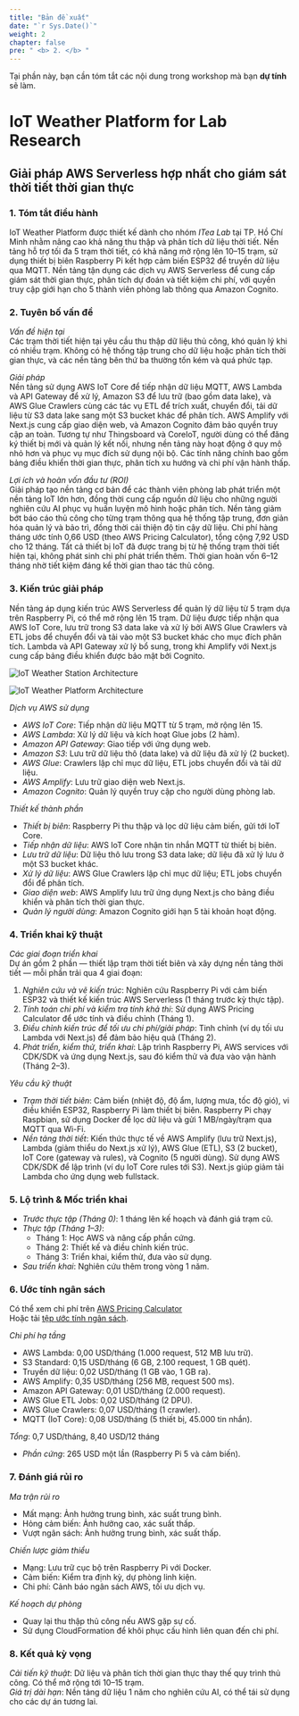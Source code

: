 ```yaml
---
title: "Bản đề xuất"
date: "`r Sys.Date()`"
weight: 2
chapter: false
pre: " <b> 2. </b> "
---
```



Tại phần này, bạn cần tóm tắt các nội dung trong workshop mà bạn **dự tính** sẽ làm.

# IoT Weather Platform for Lab Research  
## Giải pháp AWS Serverless hợp nhất cho giám sát thời tiết thời gian thực  

### 1. Tóm tắt điều hành  
IoT Weather Platform được thiết kế dành cho nhóm *ITea Lab* tại TP. Hồ Chí Minh nhằm nâng cao khả năng thu thập và phân tích dữ liệu thời tiết. Nền tảng hỗ trợ tối đa 5 trạm thời tiết, có khả năng mở rộng lên 10–15 trạm, sử dụng thiết bị biên Raspberry Pi kết hợp cảm biến ESP32 để truyền dữ liệu qua MQTT. Nền tảng tận dụng các dịch vụ AWS Serverless để cung cấp giám sát thời gian thực, phân tích dự đoán và tiết kiệm chi phí, với quyền truy cập giới hạn cho 5 thành viên phòng lab thông qua Amazon Cognito.  

### 2. Tuyên bố vấn đề  
*Vấn đề hiện tại*  
Các trạm thời tiết hiện tại yêu cầu thu thập dữ liệu thủ công, khó quản lý khi có nhiều trạm. Không có hệ thống tập trung cho dữ liệu hoặc phân tích thời gian thực, và các nền tảng bên thứ ba thường tốn kém và quá phức tạp.  

*Giải pháp*  
Nền tảng sử dụng AWS IoT Core để tiếp nhận dữ liệu MQTT, AWS Lambda và API Gateway để xử lý, Amazon S3 để lưu trữ (bao gồm data lake), và AWS Glue Crawlers cùng các tác vụ ETL để trích xuất, chuyển đổi, tải dữ liệu từ S3 data lake sang một S3 bucket khác để phân tích. AWS Amplify với Next.js cung cấp giao diện web, và Amazon Cognito đảm bảo quyền truy cập an toàn. Tương tự như Thingsboard và CoreIoT, người dùng có thể đăng ký thiết bị mới và quản lý kết nối, nhưng nền tảng này hoạt động ở quy mô nhỏ hơn và phục vụ mục đích sử dụng nội bộ. Các tính năng chính bao gồm bảng điều khiển thời gian thực, phân tích xu hướng và chi phí vận hành thấp.  

*Lợi ích và hoàn vốn đầu tư (ROI)*  
Giải pháp tạo nền tảng cơ bản để các thành viên phòng lab phát triển một nền tảng IoT lớn hơn, đồng thời cung cấp nguồn dữ liệu cho những người nghiên cứu AI phục vụ huấn luyện mô hình hoặc phân tích. Nền tảng giảm bớt báo cáo thủ công cho từng trạm thông qua hệ thống tập trung, đơn giản hóa quản lý và bảo trì, đồng thời cải thiện độ tin cậy dữ liệu. Chi phí hàng tháng ước tính 0,66 USD (theo AWS Pricing Calculator), tổng cộng 7,92 USD cho 12 tháng. Tất cả thiết bị IoT đã được trang bị từ hệ thống trạm thời tiết hiện tại, không phát sinh chi phí phát triển thêm. Thời gian hoàn vốn 6–12 tháng nhờ tiết kiệm đáng kể thời gian thao tác thủ công.  

### 3. Kiến trúc giải pháp  
Nền tảng áp dụng kiến trúc AWS Serverless để quản lý dữ liệu từ 5 trạm dựa trên Raspberry Pi, có thể mở rộng lên 15 trạm. Dữ liệu được tiếp nhận qua AWS IoT Core, lưu trữ trong S3 data lake và xử lý bởi AWS Glue Crawlers và ETL jobs để chuyển đổi và tải vào một S3 bucket khác cho mục đích phân tích. Lambda và API Gateway xử lý bổ sung, trong khi Amplify với Next.js cung cấp bảng điều khiển được bảo mật bởi Cognito.  

![IoT Weather Station Architecture](/images/2-Proposal/edge_architecture.jpeg)

![IoT Weather Platform Architecture](/images/2-Proposal/platform_architecture.jpeg)

*Dịch vụ AWS sử dụng*  
- *AWS IoT Core*: Tiếp nhận dữ liệu MQTT từ 5 trạm, mở rộng lên 15.  
- *AWS Lambda*: Xử lý dữ liệu và kích hoạt Glue jobs (2 hàm).  
- *Amazon API Gateway*: Giao tiếp với ứng dụng web.  
- *Amazon S3*: Lưu trữ dữ liệu thô (data lake) và dữ liệu đã xử lý (2 bucket).  
- *AWS Glue*: Crawlers lập chỉ mục dữ liệu, ETL jobs chuyển đổi và tải dữ liệu.  
- *AWS Amplify*: Lưu trữ giao diện web Next.js.  
- *Amazon Cognito*: Quản lý quyền truy cập cho người dùng phòng lab.  

*Thiết kế thành phần*  
- *Thiết bị biên*: Raspberry Pi thu thập và lọc dữ liệu cảm biến, gửi tới IoT Core.  
- *Tiếp nhận dữ liệu*: AWS IoT Core nhận tin nhắn MQTT từ thiết bị biên.  
- *Lưu trữ dữ liệu*: Dữ liệu thô lưu trong S3 data lake; dữ liệu đã xử lý lưu ở một S3 bucket khác.  
- *Xử lý dữ liệu*: AWS Glue Crawlers lập chỉ mục dữ liệu; ETL jobs chuyển đổi để phân tích.  
- *Giao diện web*: AWS Amplify lưu trữ ứng dụng Next.js cho bảng điều khiển và phân tích thời gian thực.  
- *Quản lý người dùng*: Amazon Cognito giới hạn 5 tài khoản hoạt động.  

### 4. Triển khai kỹ thuật  
*Các giai đoạn triển khai*  
Dự án gồm 2 phần — thiết lập trạm thời tiết biên và xây dựng nền tảng thời tiết — mỗi phần trải qua 4 giai đoạn:  
1. *Nghiên cứu và vẽ kiến trúc*: Nghiên cứu Raspberry Pi với cảm biến ESP32 và thiết kế kiến trúc AWS Serverless (1 tháng trước kỳ thực tập).  
2. *Tính toán chi phí và kiểm tra tính khả thi*: Sử dụng AWS Pricing Calculator để ước tính và điều chỉnh (Tháng 1).  
3. *Điều chỉnh kiến trúc để tối ưu chi phí/giải pháp*: Tinh chỉnh (ví dụ tối ưu Lambda với Next.js) để đảm bảo hiệu quả (Tháng 2).  
4. *Phát triển, kiểm thử, triển khai*: Lập trình Raspberry Pi, AWS services với CDK/SDK và ứng dụng Next.js, sau đó kiểm thử và đưa vào vận hành (Tháng 2–3).  

*Yêu cầu kỹ thuật*  
- *Trạm thời tiết biên*: Cảm biến (nhiệt độ, độ ẩm, lượng mưa, tốc độ gió), vi điều khiển ESP32, Raspberry Pi làm thiết bị biên. Raspberry Pi chạy Raspbian, sử dụng Docker để lọc dữ liệu và gửi 1 MB/ngày/trạm qua MQTT qua Wi-Fi.  
- *Nền tảng thời tiết*: Kiến thức thực tế về AWS Amplify (lưu trữ Next.js), Lambda (giảm thiểu do Next.js xử lý), AWS Glue (ETL), S3 (2 bucket), IoT Core (gateway và rules), và Cognito (5 người dùng). Sử dụng AWS CDK/SDK để lập trình (ví dụ IoT Core rules tới S3). Next.js giúp giảm tải Lambda cho ứng dụng web fullstack.  

### 5. Lộ trình & Mốc triển khai  
- *Trước thực tập (Tháng 0)*: 1 tháng lên kế hoạch và đánh giá trạm cũ.  
- *Thực tập (Tháng 1–3)*:  
    - Tháng 1: Học AWS và nâng cấp phần cứng.  
    - Tháng 2: Thiết kế và điều chỉnh kiến trúc.  
    - Tháng 3: Triển khai, kiểm thử, đưa vào sử dụng.  
- *Sau triển khai*: Nghiên cứu thêm trong vòng 1 năm.  

### 6. Ước tính ngân sách  
Có thể xem chi phí trên [AWS Pricing Calculator](https://calculator.aws/#/estimate?id=621f38b12a1ef026842ba2ddfe46ff936ed4ab01)  
Hoặc tải [tệp ước tính ngân sách](../attachments/budget_estimation.pdf).  

*Chi phí hạ tầng*  
- AWS Lambda: 0,00 USD/tháng (1.000 request, 512 MB lưu trữ).  
- S3 Standard: 0,15 USD/tháng (6 GB, 2.100 request, 1 GB quét).  
- Truyền dữ liệu: 0,02 USD/tháng (1 GB vào, 1 GB ra).  
- AWS Amplify: 0,35 USD/tháng (256 MB, request 500 ms).  
- Amazon API Gateway: 0,01 USD/tháng (2.000 request).  
- AWS Glue ETL Jobs: 0,02 USD/tháng (2 DPU).  
- AWS Glue Crawlers: 0,07 USD/tháng (1 crawler).  
- MQTT (IoT Core): 0,08 USD/tháng (5 thiết bị, 45.000 tin nhắn).  

*Tổng*: 0,7 USD/tháng, 8,40 USD/12 tháng  
- *Phần cứng*: 265 USD một lần (Raspberry Pi 5 và cảm biến).  

### 7. Đánh giá rủi ro  
*Ma trận rủi ro*  
- Mất mạng: Ảnh hưởng trung bình, xác suất trung bình.  
- Hỏng cảm biến: Ảnh hưởng cao, xác suất thấp.  
- Vượt ngân sách: Ảnh hưởng trung bình, xác suất thấp.  

*Chiến lược giảm thiểu*  
- Mạng: Lưu trữ cục bộ trên Raspberry Pi với Docker.  
- Cảm biến: Kiểm tra định kỳ, dự phòng linh kiện.  
- Chi phí: Cảnh báo ngân sách AWS, tối ưu dịch vụ.  

*Kế hoạch dự phòng*  
- Quay lại thu thập thủ công nếu AWS gặp sự cố.  
- Sử dụng CloudFormation để khôi phục cấu hình liên quan đến chi phí.  

### 8. Kết quả kỳ vọng  
*Cải tiến kỹ thuật*: Dữ liệu và phân tích thời gian thực thay thế quy trình thủ công. Có thể mở rộng tới 10–15 trạm.  
*Giá trị dài hạn*: Nền tảng dữ liệu 1 năm cho nghiên cứu AI, có thể tái sử dụng cho các dự án tương lai.